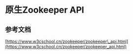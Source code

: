 # 原生Zookeeper API

## 参考文档

[https://www.w3cschool.cn/zookeeper/zookeeper\_api.html](https://www.w3cschool.cn/zookeeper/zookeeper_api.html)


